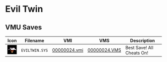 # Evil Twin

## VMU Saves

| Icon | Filename | VMI | VMS | Description |
|------|----------|-----|-----|-------------|
| ![Evil Twin](../icons/EVILTWIN.SYS.GIF) | `EVILTWIN.SYS` | [00000024.vmi](00000024.vmi) | [00000024.VMS](00000024.VMS) | Best Save! All Cheats On! |

